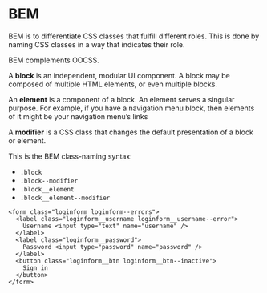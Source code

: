 # BEM

BEM is to differentiate CSS classes that fulfill different roles. This is done by naming CSS classes in a way that indicates their role.

BEM complements OOCSS.

A **block** is an independent, modular UI component. A block may be composed of multiple HTML elements, or even multiple blocks.  

An **element** is a component of a block. An element serves a singular purpose. For example, if you have a navigation menu block, then elements of it might be your navigation menu’s links

 A **modifier** is a CSS class that changes the default presentation of a block or element.

This is the BEM class-naming syntax:

* `.block`
* `.block--modifier`
* `.block__element`
* `.block__element--modifier`

```markup
<form class="loginform loginform--errors">
  <label class="loginform__username loginform__username--error">
    Username <input type="text" name="username" />
  </label>
  <label class="loginform__password">
    Password <input type="password" name="password" />
  </label>
  <button class="loginform__btn loginform__btn--inactive">
    Sign in
  </button>
</form>
```

